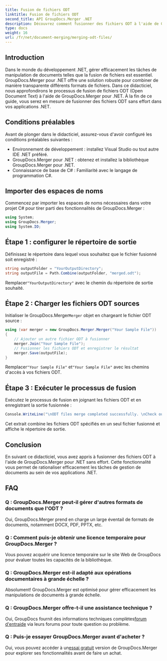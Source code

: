 ```yaml
---
title: Fusion de fichiers ODT
linktitle: Fusion de fichiers ODT
second_title: API GroupDocs.Merger .NET
description: Découvrez comment fusionner des fichiers ODT à l'aide de GroupDocs.Merger pour .NET sans effort. Améliorez vos capacités de gestion de documents avec cette puissante bibliothèque.
type: docs
weight: 16
url: /fr/net/document-merging/merging-odt-files/
---
```

## Introduction
Dans le monde du développement .NET, gérer efficacement les tâches de manipulation de documents telles que la fusion de fichiers est essentiel. GroupDocs.Merger pour .NET offre une solution robuste pour combiner de manière transparente différents formats de fichiers. Dans ce didacticiel, nous approfondirons le processus de fusion de fichiers ODT (Open Document Text) à l'aide de GroupDocs.Merger pour .NET. À la fin de ce guide, vous serez en mesure de fusionner des fichiers ODT sans effort dans vos applications .NET.
## Conditions préalables
Avant de plonger dans le didacticiel, assurez-vous d'avoir configuré les conditions préalables suivantes :
- Environnement de développement : installez Visual Studio ou tout autre IDE .NET préféré.
- GroupDocs.Merger pour .NET : obtenez et installez la bibliothèque GroupDocs.Merger pour .NET.
- Connaissance de base de C# : Familiarité avec le langage de programmation C#.

## Importer des espaces de noms
Commencez par importer les espaces de noms nécessaires dans votre projet C# pour tirer parti des fonctionnalités de GroupDocs.Merger :
```csharp
using System; 
using GroupDocs.Merger;
using System.IO;
```
## Étape 1 : configurer le répertoire de sortie
Définissez le répertoire dans lequel vous souhaitez que le fichier fusionné soit enregistré :
```csharp
string outputFolder = "YourOutputDirectory";
string outputFile = Path.Combine(outputFolder, "merged.odt");
```
 Remplacer`"YourOutputDirectory"` avec le chemin du répertoire de sortie souhaité.
## Étape 2 : Charger les fichiers ODT sources
 Initialiser le GroupDocs.Merger`Merger` objet en chargeant le fichier ODT source :
```csharp
using (var merger = new GroupDocs.Merger.Merger("Your Sample File"))
{
    // Ajouter un autre fichier ODT à fusionner
    merger.Join("Your Sample File");
    // Fusionner les fichiers ODT et enregistrer le résultat
    merger.Save(outputFile);
}
```
 Remplacer`"Your Sample File"` et`"Your Sample File"` avec les chemins d'accès à vos fichiers ODT.
## Étape 3 : Exécuter le processus de fusion
Exécutez le processus de fusion en joignant les fichiers ODT et en enregistrant la sortie fusionnée :
```csharp
Console.WriteLine("\nODT files merge completed successfully. \nCheck output in {0}", outputFolder);
```
Cet extrait combine les fichiers ODT spécifiés en un seul fichier fusionné et affiche le répertoire de sortie.

## Conclusion
En suivant ce didacticiel, vous avez appris à fusionner des fichiers ODT à l'aide de GroupDocs.Merger pour .NET sans effort. Cette fonctionnalité vous permet de rationaliser efficacement les tâches de gestion de documents au sein de vos applications .NET.

## FAQ
### Q : GroupDocs.Merger peut-il gérer d'autres formats de documents que l'ODT ?
Oui, GroupDocs.Merger prend en charge un large éventail de formats de documents, notamment DOCX, PDF, PPTX, etc.
### Q : Comment puis-je obtenir une licence temporaire pour GroupDocs.Merger ?
Vous pouvez acquérir une licence temporaire sur le site Web de GroupDocs pour évaluer toutes les capacités de la bibliothèque.
### Q : GroupDocs.Merger est-il adapté aux opérations documentaires à grande échelle ?
Absolument! GroupDocs.Merger est optimisé pour gérer efficacement les manipulations de documents à grande échelle.
### Q : GroupDocs.Merger offre-t-il une assistance technique ?
 Oui, GroupDocs fournit des informations techniques complètes[forum d'entraide](https://forum.groupdocs.com/c/merger/32) via leurs forums pour toute question ou problème.
### Q : Puis-je essayer GroupDocs.Merger avant d'acheter ?
 Oui, vous pouvez accéder à un[essai gratuit](https://releases.groupdocs.com/) version de GroupDocs.Merger pour explorer ses fonctionnalités avant de faire un achat.